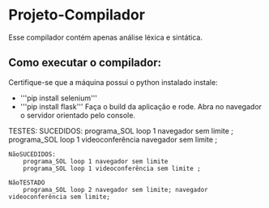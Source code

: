 # Projeto-Compilador
Esse compilador contém apenas análise léxica e sintática.


## Como executar o compilador:
Certifique-se que a máquina possui o python instalado
instale:
- '''pip install selenium'''
- '''pip install flask'''
Faça o build da aplicação e rode.
Abra no navegador o servidor orientado pelo console.


TESTES:
    SUCEDIDOS:
        programa_SOL loop 1 navegador sem limite ;
        programa_SOL loop 1 videoconferência navegador sem limite ;

    NãoSUCEDIDOS:
        programa_SOL loop 1 navegador sem limite
        programa_SOL loop 1 videoconferência sem limite ;

    NãoTESTADO
        programa_SOL loop 2 navegador sem limite; navegador videoconferência sem limite;